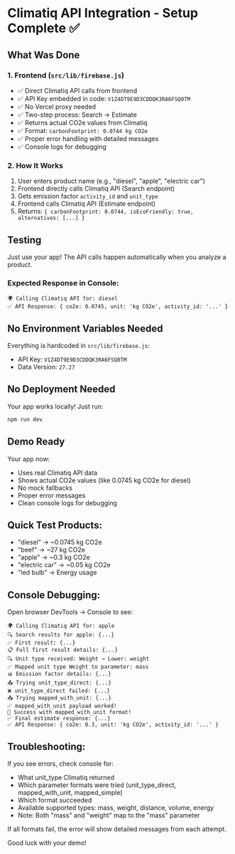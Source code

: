 # Climatiq API Integration - Setup Complete ✅

## What Was Done

### 1. Frontend (`src/lib/firebase.js`)
- ✅ Direct Climatiq API calls from frontend
- ✅ API Key embedded in code: `V1Z4DT9E9D3CDDQK3RA6FSQ0TM`
- ✅ No Vercel proxy needed
- ✅ Two-step process: Search → Estimate
- ✅ Returns actual CO2e values from Climatiq
- ✅ Format: `carbonFootprint: 0.0744 kg CO2e`
- ✅ Proper error handling with detailed messages
- ✅ Console logs for debugging

### 2. How It Works
1. User enters product name (e.g., "diesel", "apple", "electric car")
2. Frontend directly calls Climatiq API (Search endpoint)
3. Gets emission factor `activity_id` and `unit_type`
4. Frontend calls Climatiq API (Estimate endpoint)
5. Returns: `{ carbonFootprint: 0.0744, isEcoFriendly: true, alternatives: [...] }`

## Testing

Just use your app! The API calls happen automatically when you analyze a product.

### Expected Response in Console:
```
🌍 Calling Climatiq API for: diesel
✅ API Response: { co2e: 0.0745, unit: 'kg CO2e', activity_id: '...' }
```

## No Environment Variables Needed

Everything is hardcoded in `src/lib/firebase.js`:
- API Key: `V1Z4DT9E9D3CDDQK3RA6FSQ0TM`
- Data Version: `27.27`

## No Deployment Needed

Your app works locally! Just run:
```bash
npm run dev
```

## Demo Ready 

Your app now:
- Uses real Climatiq API data
- Shows actual CO2e values (like 0.0745 kg CO2e for diesel)
- No mock fallbacks
- Proper error messages
- Clean console logs for debugging

## Quick Test Products:
- "diesel" → ~0.0745 kg CO2e
- "beef" → ~27 kg CO2e
- "apple" → ~0.3 kg CO2e
- "electric car" → ~0.05 kg CO2e
- "led bulb" → Energy usage

## Console Debugging:
Open browser DevTools → Console to see:
```
🌍 Calling Climatiq API for: apple
🔍 Search results for apple: {...}
✅ First result: {...}
📋 Full first result details: {...}
🔍 Unit type received: Weight → Lower: weight
✅ Mapped unit type Weight to parameter: mass
📊 Emission factor details: {...}
📤 Trying unit_type_direct: {...}
❌ unit_type_direct failed: {...}
📤 Trying mapped_with_unit: {...}
✅ mapped_with_unit payload worked!
🎉 Success with mapped_with_unit format!
✅ Final estimate response: {...}
✅ API Response: { co2e: 0.3, unit: 'kg CO2e', activity_id: '...' }
```

## Troubleshooting:
If you see errors, check console for:
- What unit_type Climatiq returned
- Which parameter formats were tried (unit_type_direct, mapped_with_unit, mapped_simple)
- Which format succeeded
- Available supported types: mass, weight, distance, volume, energy
- Note: Both "mass" and "weight" map to the "mass" parameter

If all formats fail, the error will show detailed messages from each attempt.

Good luck with your demo! 
